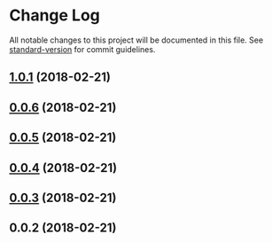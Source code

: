 # Change Log

All notable changes to this project will be documented in this file. See [standard-version](https://github.com/conventional-changelog/standard-version) for commit guidelines.

<a name="1.0.1"></a>
## [1.0.1](https://github.com/compare/v0.0.6...v1.0.1) (2018-02-21)



<a name="0.0.6"></a>
## [0.0.6](https://github.com/compare/v0.0.5...v0.0.6) (2018-02-21)



<a name="0.0.5"></a>
## [0.0.5](https://github.com/compare/v0.0.4...v0.0.5) (2018-02-21)



<a name="0.0.4"></a>
## [0.0.4](https://github.com/compare/v0.0.3...v0.0.4) (2018-02-21)



<a name="0.0.3"></a>
## [0.0.3](https://github.com/compare/v0.0.2...v0.0.3) (2018-02-21)



<a name="0.0.2"></a>
## 0.0.2 (2018-02-21)
